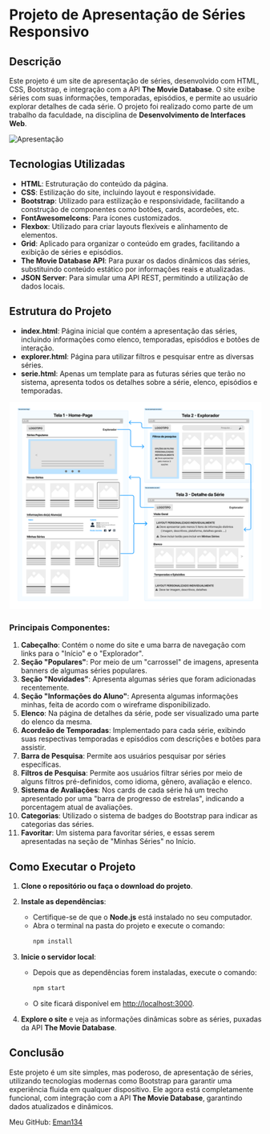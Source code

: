 # Projeto de Apresentação de Séries Responsivo

## Descrição

Este projeto é um site de apresentação de séries, desenvolvido com HTML, CSS, Bootstrap, e integração com a API **The Movie Database**. O site exibe séries com suas informações, temporadas, episódios, e permite ao usuário explorar detalhes de cada série. O projeto foi realizado como parte de um trabalho da faculdade, na disciplina de **Desenvolvimento de Interfaces Web**.

![Apresentação](Apresentacao.gif)

## Tecnologias Utilizadas

- **HTML**: Estruturação do conteúdo da página.
- **CSS**: Estilização do site, incluindo layout e responsividade.
- **Bootstrap**: Utilizado para estilização e responsividade, facilitando a construção de componentes como botões, cards, acordeões, etc.
- **FontAwesomeIcons**: Para ícones customizados.
- **Flexbox**: Utilizado para criar layouts flexíveis e alinhamento de elementos.
- **Grid**: Aplicado para organizar o conteúdo em grades, facilitando a exibição de séries e episódios.
- **The Movie Database API**: Para puxar os dados dinâmicos das séries, substituindo conteúdo estático por informações reais e atualizadas.
- **JSON Server**: Para simular uma API REST, permitindo a utilização de dados locais.

## Estrutura do Projeto

- **index.html**: Página inicial que contém a apresentação das séries, incluindo informações como elenco, temporadas, episódios e botões de interação.
- **explorer.html**: Página para utilizar filtros e pesquisar entre as diversas séries.
- **serie.html**: Apenas um template para as futuras séries que terão no sistema, apresenta todos os detalhes sobre a série, elenco, episódios e temporadas.

![Wireframe](public/img/wireframe-template.png)

### Principais Componentes:

1. **Cabeçalho**: Contém o nome do site e uma barra de navegação com links para o "Início" e o "Explorador".
2. **Seção "Populares"**: Por meio de um "carrossel" de imagens, apresenta banners de algumas séries populares.
3. **Seção "Novidades"**: Apresenta algumas séries que foram adicionadas recentemente.
4. **Seção "Informações do Aluno"**: Apresenta algumas informações minhas, feita de acordo com o wireframe disponibilizado.
5. **Elenco**: Na página de detalhes da série, pode ser visualizado uma parte do elenco da mesma.
6. **Acordeão de Temporadas**: Implementado para cada série, exibindo suas respectivas temporadas e episódios com descrições e botões para assistir.
7. **Barra de Pesquisa**: Permite aos usuários pesquisar por séries específicas.
8. **Filtros de Pesquisa**: Permite aos usuários filtrar séries por meio de alguns filtros pré-definidos, como idioma, gênero, avaliação e elenco.
9. **Sistema de Avaliações**: Nos cards de cada série há um trecho apresentado por uma "barra de progresso de estrelas", indicando a porcentagem atual de avaliações.
10. **Categorias**: Utilizado o sistema de badges do Bootstrap para indicar as categorias das séries.
11. **Favoritar**: Um sistema para favoritar séries, e essas serem apresentadas na seção de "Minhas Séries" no Início.

## Como Executar o Projeto

1. **Clone o repositório ou faça o download do projeto**.
2. **Instale as dependências**:
   - Certifique-se de que o **Node.js** está instalado no seu computador.
   - Abra o terminal na pasta do projeto e execute o comando:
     ```bash
     npm install
     ```
3. **Inicie o servidor local**:
   - Depois que as dependências forem instaladas, execute o comando:
     ```bash
     npm start
     ```
   - O site ficará disponível em [http://localhost:3000](http://localhost:3000).

4. **Explore o site** e veja as informações dinâmicas sobre as séries, puxadas da API **The Movie Database**.

## Conclusão

Este projeto é um site simples, mas poderoso, de apresentação de séries, utilizando tecnologias modernas como Bootstrap para garantir uma experiência fluida em qualquer dispositivo. Ele agora está completamente funcional, com integração com a API **The Movie Database**, garantindo dados atualizados e dinâmicos.

Meu GitHub: [Eman134](https://github.com/Eman134)
